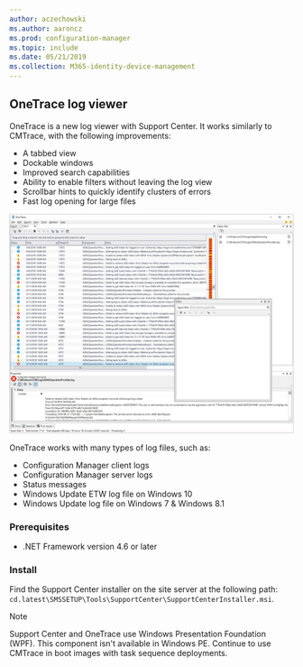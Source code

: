 ```yaml
---
author: aczechowski
ms.author: aaroncz
ms.prod: configuration-manager
ms.topic: include
ms.date: 05/21/2019
ms.collection: M365-identity-device-management
---
```


## <a name="bkmk_onetrace"></a> OneTrace log viewer

<!--3555962-->

OneTrace is a new log viewer with Support Center. It works similarly to CMTrace, with the following improvements:

- A tabbed view
- Dockable windows
- Improved search capabilities
- Ability to enable filters without leaving the log view
- Scrollbar hints to quickly identify clusters of errors
- Fast log opening for large files

![Screenshot of OneTrace log viewer](../../media/3555962-onetrace.png)

OneTrace works with many types of log files, such as:

- Configuration Manager client logs
- Configuration Manager server logs
- Status messages
- Windows Update ETW log file on Windows 10
- Windows Update log file on Windows 7 & Windows 8.1

### Prerequisites

- .NET Framework version 4.6 or later

### Install

Find the Support Center installer on the site server at the following path: `cd.latest\SMSSETUP\Tools\SupportCenter\SupportCenterInstaller.msi`.

> [!Note]  
> Support Center and OneTrace use Windows Presentation Foundation (WPF). This component isn't available in Windows PE. Continue to use CMTrace in boot images with task sequence deployments.  

